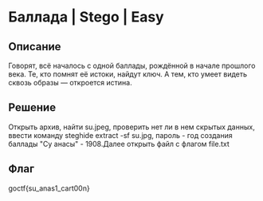 # Баллада | Stego | Easy

## Описание
Говорят, всё началось с одной баллады, рождённой в начале прошлого века. Те, кто помнят её истоки, найдут ключ. А тем, кто умеет видеть сквозь образы — откроется истина.

## Решение
Открыть архив, найти su.jpeg, проверить нет ли в нем скрытых данных, ввести команду steghide extract -sf su.jpg, пароль - год создания баллады "Су анасы" - 1908.Далее открыть файл с флагом file.txt

## Флаг
goctf{su_anas1_cart00n}

